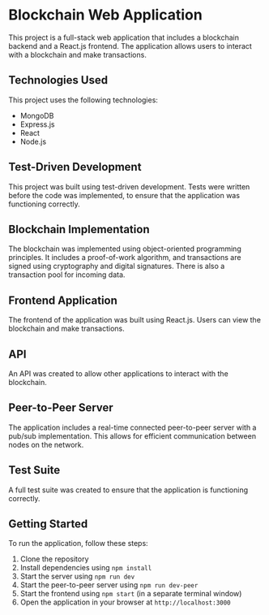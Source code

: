 # Blockchain Web Application

This project is a full-stack web application that includes a blockchain backend and a React.js frontend. The application allows users to interact with a blockchain and make transactions.

## Technologies Used

This project uses the following technologies:

- MongoDB
- Express.js
- React
- Node.js

## Test-Driven Development

This project was built using test-driven development. Tests were written before the code was implemented, to ensure that the application was functioning correctly.

## Blockchain Implementation

The blockchain was implemented using object-oriented programming principles. It includes a proof-of-work algorithm, and transactions are signed using cryptography and digital signatures. There is also a transaction pool for incoming data.

## Frontend Application

The frontend of the application was built using React.js. Users can view the blockchain and make transactions.


## API

An API was created to allow other applications to interact with the blockchain.

## Peer-to-Peer Server

The application includes a real-time connected peer-to-peer server with a pub/sub implementation. This allows for efficient communication between nodes on the network.

## Test Suite

A full test suite was created to ensure that the application is functioning correctly.

## Getting Started

To run the application, follow these steps:

1. Clone the repository
2. Install dependencies using `npm install`
3. Start the server using `npm run dev`
4. Start the peer-to-peer server using `npm run dev-peer`
5. Start the frontend using `npm start` (in a separate terminal window)
6. Open the application in your browser at `http://localhost:3000`
